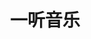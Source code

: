 ---
description: 曲目较多，界面中规中矩。
layout: post
results:
- primaryGenreName: Music
  version: '1.0'
  trackViewUrl: https://itunes.apple.com/cn/app/yi-ting-yin-le/id687236966?mt=8&uo=4
  artworkUrl100: http://a1036.phobos.apple.com/us/r30/Purple/v4/e1/0e/7e/e10e7e6c-3d41-26c4-1b42-3f1020223e6e/mzl.tutaqgsq.png
  artworkUrl60: http://a190.phobos.apple.com/us/r30/Purple/v4/9a/9e/e4/9a9ee4e1-9594-5995-7677-e44146f04b79/Icon.png
  userRatingCountForCurrentVersion: 5
  sellerName: Guangming Li
  supportedDevices:
  - iPadWifi
  - iPadMini
  - iPad2Wifi
  - iPhone-3GS
  - iPhone4
  - iPad23G
  - iPodTouchThirdGen
  - iPhone5
  - iPodTouchFifthGen
  - iPhone4S
  - iPadThirdGen
  - iPadMini4G
  - iPhone5c
  - iPodTouchourthGen
  - iPhone5s
  - iPadFourthGen
  - iPadFourthGen4G
  - iPadThirdGen4G
  - iPad3G
  genres:
  - 音乐
  trackName: 一听音乐
  description: 一听音乐是由一听音乐网开发的音乐应用.基于一听音乐网海量的正版曲库和后台分析,为用户提供流畅便捷的在线音乐服务和贴心推荐.
  price: 0
  trackId: 687236966
  releaseDate: '2013-09-12T05:14:07Z'
  screenshotUrls:
  - http://a2.mzstatic.com/us/r30/Purple6/v4/c8/1d/b7/c81db7fa-7400-3029-11c3-a09a282d2001/screen1136x1136.jpeg
  - http://a1.mzstatic.com/us/r30/Purple6/v4/54/f7/6e/54f76e72-a8e4-8c3c-707a-7223a87ffb6c/screen1136x1136.jpeg
  - http://a5.mzstatic.com/us/r30/Purple4/v4/d9/32/94/d93294d1-504f-a828-14a8-fa10a808bd71/screen1136x1136.jpeg
  - http://a3.mzstatic.com/us/r30/Purple6/v4/da/90/9c/da909c02-3e7e-0bd2-fba4-8837d432d4ce/screen1136x1136.jpeg
  - http://a5.mzstatic.com/us/r30/Purple4/v4/ae/14/2c/ae142cf0-e93d-16fd-55e8-7ca64020224a/screen1136x1136.jpeg
  artistViewUrl: https://itunes.apple.com/cn/artist/guangming-li/id687237009?uo=4
  primaryGenreId: 6011
  userRatingCount: 5
  averageUserRatingForCurrentVersion: 5
  kind: software
  fileSizeBytes: '2395681'
  bundleId: com.yitingyinyue.MusicBox
  trackContentRating: 4+
  artistName: Guangming Li
  trackCensoredName: 一听音乐
  isGameCenterEnabled: false
  contentAdvisoryRating: 4+
  languageCodesISO2A:
  - EN
  - ZH
  averageUserRating: 5
  features: &a []
  wrapperType: software
  artworkUrl512: http://a1036.phobos.apple.com/us/r30/Purple/v4/e1/0e/7e/e10e7e6c-3d41-26c4-1b42-3f1020223e6e/mzl.tutaqgsq.png
  formattedPrice: 免费
  artistId: 687237009
  genreIds:
  - '6011'
  currency: CNY
  ipadScreenshotUrls: *a
category: 音乐
tags: tag1
resultCount: 1
title: 一听音乐

---